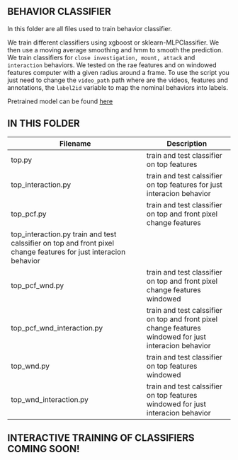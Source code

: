 ## BEHAVIOR CLASSIFIER

In this folder are all files used to train behavior classifier.

We train different classifiers using xgboost or sklearn-MLPClassifier. We then use a moving average smoothing and hmm to
smooth the prediction.
We train classifiers for `close investigation, mount, attack`  and `interaction` behaviors.
We tested on the rae features and on windowed features computer with a given radius around a frame.
To use the script you just need to change the `video_path` path where are the videos, features and annotations, the `label2id` variable to map the nominal behaviors into labels.

Pretrained model can be found [here](http://www.vision.caltech.edu/~segalinc/git_data/gui/v1_7.zip)

## IN THIS FOLDER

|Filename | Description|
|---------|------------|
|top.py| train and test classifier on top features|
|top_interaction.py| train and test calssifier on top features for just interacion behavior|
|top_pcf.py| train and test classifier on top and front pixel change features|
|top_interaction.py train and test calssifier on top and front pixel change features for just interacion behavior|
|top_pcf_wnd.py| train and test classifier on top and front pixel change features windowed|
|top_pcf_wnd_interaction.py| train and test calssifier on top and front pixel change features windowed for just interacion behavior|
|top_wnd.py| train and test classifier on top features windowed|
|top_wnd_interaction.py| train and test calssifier on top features windowed for just interacion behavior|


## INTERACTIVE TRAINING OF CLASSIFIERS COMING SOON!
